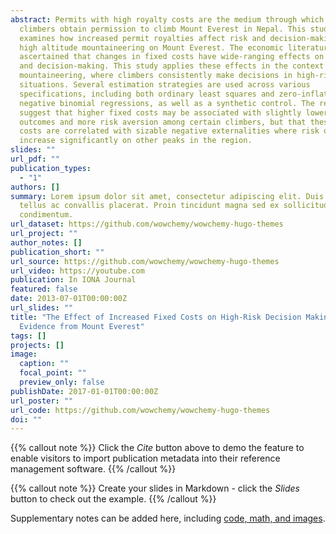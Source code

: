 ```yaml
---
abstract: Permits with high royalty costs are the medium through which mountain
  climbers obtain permission to climb Mount Everest in Nepal. This study
  examines how increased permit royalties affect risk and decision-making in
  high altitude mountaineering on Mount Everest. The economic literature has
  ascertained that changes in fixed costs have wide-ranging effects on behaviour
  and decision-making. This study applies these effects in the context of
  mountaineering, where climbers consistently make decisions in high-risk
  situations. Several estimation strategies are used across various
  specifications, including both ordinary least squares and zero-inflated
  negative binomial regressions, as well as a synthetic control. The results
  suggest that higher fixed costs may be associated with slightly lower risk
  outcomes and more risk aversion among certain climbers, but that these higher
  costs are correlated with sizable negative externalities where risk outcomes
  increase significantly on other peaks in the region.
slides: ""
url_pdf: ""
publication_types:
  - "1"
authors: []
summary: Lorem ipsum dolor sit amet, consectetur adipiscing elit. Duis posuere
  tellus ac convallis placerat. Proin tincidunt magna sed ex sollicitudin
  condimentum.
url_dataset: https://github.com/wowchemy/wowchemy-hugo-themes
url_project: ""
author_notes: []
publication_short: ""
url_source: https://github.com/wowchemy/wowchemy-hugo-themes
url_video: https://youtube.com
publication: In IONA Journal
featured: false
date: 2013-07-01T00:00:00Z
url_slides: ""
title: "The Effect of Increased Fixed Costs on High-Risk Decision Making:
  Evidence from Mount Everest"
tags: []
projects: []
image:
  caption: ""
  focal_point: ""
  preview_only: false
publishDate: 2017-01-01T00:00:00Z
url_poster: ""
url_code: https://github.com/wowchemy/wowchemy-hugo-themes
doi: ""
---
```


{{% callout note %}}
Click the _Cite_ button above to demo the feature to enable visitors to import publication metadata into their reference management software.
{{% /callout %}}

{{% callout note %}}
Create your slides in Markdown - click the _Slides_ button to check out the example.
{{% /callout %}}

Supplementary notes can be added here, including [code, math, and images](https://wowchemy.com/docs/writing-markdown-latex/).
